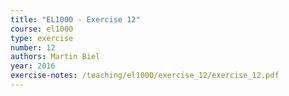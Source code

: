 ```yaml
---
title: "EL1000 - Exercise 12"
course: el1000
type: exercise
number: 12
authors: Martin Biel
year: 2016
exercise-notes: /teaching/el1000/exercise_12/exercise_12.pdf
---
```

